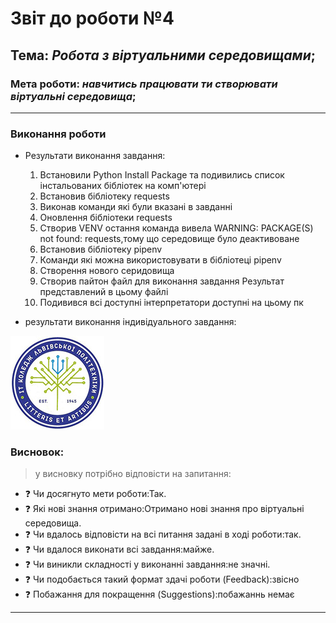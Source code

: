 # Звіт до роботи №4
## Тема: _Робота з віртуальними середовищами_;
### Мета роботи: _навчитись працювати ти створювати віртуальні середовища_;
---
### Виконання роботи
- Результати виконання завдання:
    1. Встановили Python Install Package та подивились список інстальованих бібліотек на комп'ютері [](/laba_4/pictures/Screenshot_1.png)
    1. Встановив бібліотеку requests [](/laba_4/pictures/Screenshot_2.png)
    1. Виконав команди які були вказані в завданні [](/laba_4/pictures/Screenshot_3.png)
    1. Оновлення бібліотеки requests [](/laba_4/pictures/Screenshot_4.png) [](/laba_4/pictures/Screenshot_5.png)
    1. Створив VENV [](/laba_4/pictures/Screenshot_6.png)
    остання команда вивела WARNING: PACKAGE(S) not found: requests,тому що середовище було деактивоване
    1. Встановив бібліотеку pipenv [](/laba_4/pictures/Screenshot_7.png)
    1. Команди які можна використовувати в бібліотеці pipenv [](/laba_4/pictures/Screenshot_8.png)
    1. Створення нового серидовища [](/laba_4/pictures/Screenshot_9.png)
    1. Створив пайтон файл для виконання завдання[](/laba_4/req.py)
    Результат представлений в цьому файлі [](/laba_4/321.txt)
    1. Подивився всі доступні інтерпретатори доступні на цьому пк [](/laba_4/pictures/Screenshot_10.png)
    

 - результати виконання індивідуального завдання:
 [](/laba_4/pictures/Screenshot_11.png)
 [](/laba_4/pictures/Screenshot_12.png)

![alt text](https://github.com/BobasB/it_college/raw/main/reports/pictures/logo-lit.jpg "ІТ Коледж")




### Висновок: 
> у висновку потрібно відповісти на запитання:
- :question: Чи досягнуто мети роботи:Так.
- :question: Які нові знання отримано:Отримано нові знання про віртуальні середовища.
- :question: Чи вдалось відповісти на всі питання задані в ході роботи:так.
- :question: Чи вдалося виконати всі завдання:майже.
- :question: Чи виникли складності у виконанні завдання:не значні.
- :question: Чи подобається такий формат здачі роботи (Feedback):звісно
- :question: Побажання для покращення (Suggestions):побажаннь немає
---
